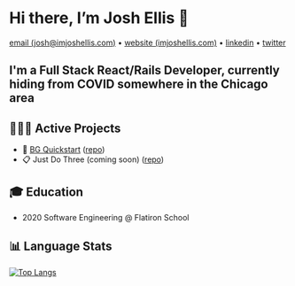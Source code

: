 # Hi there, I’m Josh Ellis 👋

[email (josh@imjoshellis.com)](josh@imjoshellis.com) &bull; [website (imjoshellis.com)](https://imjoshellis.com) &bull; [linkedin](https://linkedin.com/in/imjoshellis) &bull; [twitter](https://twitter.com/imjoshellis)

## I'm a Full Stack React/Rails Developer, currently hiding from COVID somewhere in the Chicago area

## 👨🏻‍💻 Active Projects

+ 🎲️ [BG Quickstart](bgquickstart.com) ([repo](https://github.com/imjoshellis/bg-quickstart))
+ 📋️ Just Do Three (coming soon) ([repo](https://github.com/imjoshellis/just-do-three))

## 🎓️ Education

+ 2020 Software Engineering @ Flatiron School

## 📊️ Language Stats

[![Top Langs](https://github-readme-stats.vercel.app/api/top-langs/?username=imjoshellis&layout=compact&title_color=fff&icon_color=f9f9f9&text_color=9f9f9f&bg_color=151515&hide_title=true)](https://github.com/anuraghazra/github-readme-stats)

<!--
**imjoshellis/imjoshellis** is a ✨ _special_ ✨ repository because its `README.md` (this file) appears on your GitHub profile.

Here are some ideas to get you started:

- 🔭 I’m currently working on ...
- 🌱 I’m currently learning ...
- 👯 I’m looking to collaborate on ...
- 🤔 I’m looking for help with ...
- 💬 Ask me about ...
- 📫 How to reach me: ...
- 😄 Pronouns: ...
- ⚡ Fun fact: ...
-->
